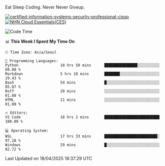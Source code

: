 Eat Sleep Coding.
Never Never Giveup.

[![certified-information-systems-security-professional-cissp](https://github.com/user-attachments/assets/d259884f-7f9a-4d80-a663-6968ead7464a)](https://www.credly.com/badges/f394a010-85a0-450b-9136-8043af01d71c/public_url)
[![NHN Cloud Essentials(CES)](https://github.com/user-attachments/assets/f405dcae-c923-424d-927f-e993bac10fa9)](https://www.nhncloud.com/kr/edu/certification/search)


<!--START_SECTION:waka-->
![Code Time](http://img.shields.io/badge/Code%20Time-4%2C102%20hrs%208%20mins-blue)

📊 **This Week I Spent My Time On** 

```text
🕑︎ Time Zone: Asia/Seoul

💬 Programming Languages: 
Python                   10 hrs 50 mins      ███████████████░░░░░░░░░░   60.08 % 
Markdown                 5 hrs 18 mins       ███████░░░░░░░░░░░░░░░░░░   29.43 % 
Bash                     54 mins             █░░░░░░░░░░░░░░░░░░░░░░░░   05.07 % 
Roff                     20 mins             ░░░░░░░░░░░░░░░░░░░░░░░░░   01.88 % 
HTML                     11 mins             ░░░░░░░░░░░░░░░░░░░░░░░░░   01.08 % 

🔥 Editors: 
VS Code                  18 hrs 2 mins       █████████████████████████   100.00 % 

💻 Operating System: 
WSL                      17 hrs 33 mins      ████████████████████████░   97.28 % 
Windows                  29 mins             █░░░░░░░░░░░░░░░░░░░░░░░░   02.72 % 
```


 Last Updated on 18/04/2025 18:37:29 UTC
<!--END_SECTION:waka-->

